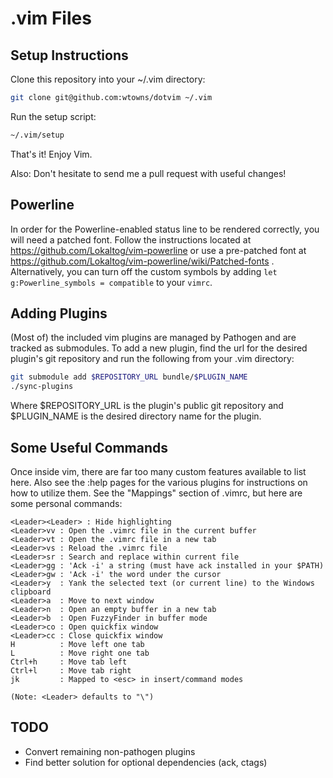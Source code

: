 # .vim Files

## Setup Instructions

Clone this repository into your ~/.vim directory:
```bash
git clone git@github.com:wtowns/dotvim ~/.vim
```

Run the setup script:
```bash
~/.vim/setup
```

That's it!  Enjoy Vim.

Also: Don't hesitate to send me a pull request with useful changes!

## Powerline

In order for the Powerline-enabled status line to be rendered correctly, you
will need a patched font.  Follow the instructions located at
https://github.com/Lokaltog/vim-powerline or use a pre-patched font at
https://github.com/Lokaltog/vim-powerline/wiki/Patched-fonts .
Alternatively, you can turn off the custom symbols by adding
``let g:Powerline_symbols = compatible`` to your ``vimrc``.

## Adding Plugins

(Most of) the included vim plugins are managed by Pathogen and are
tracked as submodules.  To add a new plugin, find the url for the
desired plugin's git repository and run the following from your .vim
directory:
```bash
git submodule add $REPOSITORY_URL bundle/$PLUGIN_NAME
./sync-plugins
```
Where $REPOSITORY\_URL is the plugin's public git repository and
$PLUGIN\_NAME is the desired directory name for the plugin.

## Some Useful Commands

Once inside vim, there are far too many custom features available to list here.
Also see the :help pages for the various plugins for instructions on how to
utilize them.  See the "Mappings" section of .vimrc, but here are some personal
commands:

```
<Leader><Leader> : Hide highlighting
<Leader>vv : Open the .vimrc file in the current buffer
<Leader>vt : Open the .vimrc file in a new tab
<Leader>vs : Reload the .vimrc file
<Leader>sr : Search and replace within current file
<Leader>gg : 'Ack -i' a string (must have ack installed in your $PATH)
<Leader>gw : 'Ack -i' the word under the cursor
<Leader>y  : Yank the selected text (or current line) to the Windows clipboard
<Leader>a  : Move to next window
<Leader>n  : Open an empty buffer in a new tab
<Leader>b  : Open FuzzyFinder in buffer mode
<Leader>co : Open quickfix window
<Leader>cc : Close quickfix window
H          : Move left one tab
L          : Move right one tab
Ctrl+h     : Move tab left
Ctrl+l     : Move tab right
jk         : Mapped to <esc> in insert/command modes

(Note: <Leader> defaults to "\")
```

## TODO

* Convert remaining non-pathogen plugins
* Find better solution for optional dependencies (ack, ctags)
